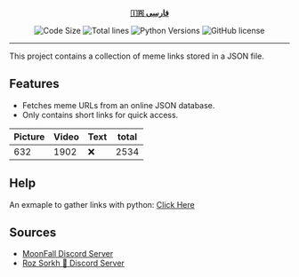 <div align="center">

[**🇮🇷 فارسی**](README_fa.md)
</div>

<p align="center">
    <img src="https://img.shields.io/github/languages/code-size/robonamari/meme-database?style=flat" alt="Code Size">
    <img src="https://tokei.rs/b1/github/robonamari/meme-database?style=flat" alt="Total lines">
    <img src="https://img.shields.io/badge/python-%5E3.7-blue" alt="Python Versions">
    <img src="https://img.shields.io/github/license/robonamari/meme-database" alt="GitHub license">
</p>

---

This project contains a collection of meme links stored in a JSON file.

## Features
- Fetches meme URLs from an online JSON database.
- Only contains short links for quick access.

| Picture | Video  | Text | total  |
| ------- | ------ | ---- | ------ |
| 632     | 1902   | :x:  | 2534   |

## Help
An exmaple to gather links with python:
[Click Here](https://github.com/robonamari/meme-database/blob/main/main.py)

## Sources
* [MoonFall Discord Server](https://discord.gg/BsaC3QgEQz)
* [Roz Sorkh 🌹 Discord Server](https://discord.gg/a7jbGR99bW)
